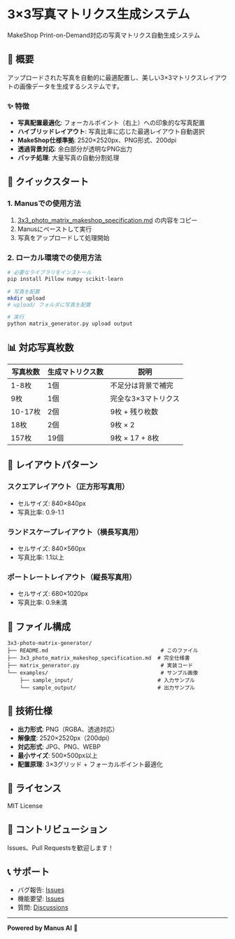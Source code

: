 # 3×3写真マトリクス生成システム

MakeShop Print-on-Demand対応の写真マトリクス自動生成システム

## 🎯 概要

アップロードされた写真を自動的に最適配置し、美しい3×3マトリクスレイアウトの画像データを生成するシステムです。

### ✨ 特徴

- **写真配置最適化**: フォーカルポイント（右上）への印象的な写真配置
- **ハイブリッドレイアウト**: 写真比率に応じた最適レイアウト自動選択
- **MakeShop仕様準拠**: 2520×2520px、PNG形式、200dpi
- **透過背景対応**: 余白部分が透明なPNG出力
- **バッチ処理**: 大量写真の自動分割処理

## 🚀 クイックスタート

### 1. Manusでの使用方法

1. [3x3_photo_matrix_makeshop_specification.md](./3x3_photo_matrix_makeshop_specification.md) の内容をコピー
2. Manusにペーストして実行
3. 写真をアップロードして処理開始

### 2. ローカル環境での使用方法

```bash
# 必要なライブラリをインストール
pip install Pillow numpy scikit-learn

# 写真を配置
mkdir upload
# upload/ フォルダに写真を配置

# 実行
python matrix_generator.py upload output
```

## 📊 対応写真枚数

| 写真枚数 | 生成マトリクス数 | 説明 |
|---------|----------------|------|
| 1-8枚 | 1個 | 不足分は背景で補完 |
| 9枚 | 1個 | 完全な3×3マトリクス |
| 10-17枚 | 2個 | 9枚 + 残り枚数 |
| 18枚 | 2個 | 9枚 × 2 |
| 157枚 | 19個 | 9枚 × 17 + 8枚 |

## 🎨 レイアウトパターン

### スクエアレイアウト（正方形写真用）
- セルサイズ: 840×840px
- 写真比率: 0.9-1.1

### ランドスケープレイアウト（横長写真用）
- セルサイズ: 840×560px
- 写真比率: 1.1以上

### ポートレートレイアウト（縦長写真用）
- セルサイズ: 680×1020px
- 写真比率: 0.9未満

## 📁 ファイル構成

```
3x3-photo-matrix-generator/
├── README.md                                    # このファイル
├── 3x3_photo_matrix_makeshop_specification.md  # 完全仕様書
├── matrix_generator.py                          # 実装コード
└── examples/                                    # サンプル画像
    ├── sample_input/                           # 入力サンプル
    └── sample_output/                          # 出力サンプル
```

## 🔧 技術仕様

- **出力形式**: PNG（RGBA、透過対応）
- **解像度**: 2520×2520px（200dpi）
- **対応形式**: JPG、PNG、WEBP
- **最小サイズ**: 500×500px以上
- **配置原理**: 3×3グリッド + フォーカルポイント最適化

## 📝 ライセンス

MIT License

## 🤝 コントリビューション

Issues、Pull Requestsを歓迎します！

## 📞 サポート

- バグ報告: [Issues](../../issues)
- 機能要望: [Issues](../../issues)
- 質問: [Discussions](../../discussions)

---

**Powered by Manus AI** 🤖

